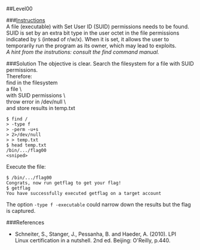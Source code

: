 ##Level00
  
###[Instructions](https://exploit-exercises.com/nebula/)  
A file (executable) with Set User ID (SUID) permissions needs to be found.  
SUID is set by an extra bit type in the user octet in the file permissions  
indicated by `S` (intead of r/w/x). When it is set, it allows the user to  
temporarily run the program as its owner, which may lead to exploits.  
*A hint from the instrutions: consult the find command manual.*  
  
###Solution
The objective is clear. Search the filesystem for a file with SUID permissions.  
Therefore:  
find in the filesystem \
a file \  
with SUID permissions \  
throw error in /dev/null \  
and store results in temp.txt
```
$ find /  
> -type f  
> -perm -u+s  
> 2>/dev/null  
> > temp.txt
$ head temp.txt
/bin/.../flag00
<sniped>
```
Execute the file:
```
$ /bin/.../flag00
Congrats, now run getflag to get your flag!
$ getflag
You have successfully executed getflag on a target account
```  
The option `-type f -executable` could narrow down the results but the flag  
is captured.  

###References  
* Schneiter, S., Stanger, J., Pessanha, B. and Haeder, A. (2010). LPI  
Linux certification in a nutshell. 2nd ed. Beijing: O'Reilly, p.440.

